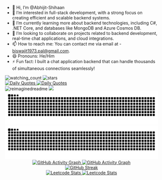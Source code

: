 - 👋 Hi, I’m @Abhijit-Shihaan
- 👀 I’m interested in full-stack development, with a strong focus on creating efficient and scalable backend systems.
- 🌱 I’m currently learning more about backend technologies, including C#, .NET Core, and databases like MongoDB and Azure Cosmos DB.
- 💞️ I’m looking to collaborate on projects related to backend development, real-time chat applications, and cloud integrations.
- 📫 How to reach me: You can contact me via email at - biswajit1973.pal@gmail.com.
- 😄 Pronouns: He/Him
- ⚡ Fun fact: I built a chat application backend that can handle thousands of simultaneous connections seamlessly!
<img src="https://komarev.com/ghpvc/?username=Abhijit-Shihaan&color=blue" alt="watching_count" />
<img src="https://img.shields.io/github/stars/Abhijit-Shihaan?label=Stars" alt="stars">
<div>
    <a href="https://github.com/cheehwatang/github-readme-daily-quotes#gh-dark-mode-only"> 
        <img src="https://readme-daily-quotes.vercel.app/api?font=trebuchet_ms#gh-dark-mode-only" alt="Daily Quotes">
    </a>
    <a href="https://github.com/cheehwatang/github-readme-daily-quotes#gh-light-mode-only"> 
        <img src="https://readme-daily-quotes.vercel.app/api?font=trebuchet_ms&theme=vue#gh-light-mode-only" alt="Daily Quotes">
    </a>
</div>
<img src="https://myreadme.vercel.app/api/embed/Abhijit-Shihaan?panels=userstatistics,toprepositories,toplanguages,commitgraph" alt="reimaginedreadme" />
<img src="https://github-readme-stats.vercel.app/api/top-langs?username=Abhijit-Shihaan&show_icons=true&locale=en&layout=compact&theme=tokyonight" />

<div align="center">
    <!-- Contribution Heatmap with Snake Animation -->
    <img src="https://github.com/cheehwatang/cheehwatang/blob/output/ocean.svg?color_snake=#15F8EB&color_dots=#bfd6f6,#8dbdff,#64a1f4,#4b91f1,#3c7dd9#gh-dark-mode-only" alt="Snake animation">
    <img src="https://github.com/cheehwatang/cheehwatang/blob/output/github-snake.svg?color_snake=#00FC58#gh-light-mode-only" alt="Snake animation">
        <br>
    <!-- Github Activity Graph -->
    <a href="#gh-dark-mode-only">
        <img src="https://github-readme-activity-graph.vercel.app/graph?username=Abhijit-Shihaan&theme=github-dark&point=00000000&radius=16#gh-dark-mode-only" alt="GitHub Activity Graph">
    </a>
    <a href="#gh-light-mode-only">
        <img src="https://github-readme-activity-graph.vercel.app/graph?username=Abhijit-Shihaan&theme=github-light&point=00000000&radius=16#gh-light-mode-only" alt="GitHub Activity Graph">
    </a>
        <br>
    <a href="#gh-dark-mode-only">
        <img src="https://github-readme-streak-stats.herokuapp.com?user=Abhijit-Shihaan&border_radius=20&theme=github-dark-blue&date_format=j%20M%5B%20Y%5D#gh-dark-mode-only" alt="GitHub Streak">
    </a>
    <a href="#gh-light-mode-only">
    </a>
    <br>
    <a href="https://leetcode.com/gadai2003#gh-dark-mode-only">
        <img src="https://leetcard.jacoblin.cool/gadai2003?border=1&radius=20&theme=unicorn#gh-dark-mode-only" alt="Leetcode Stats">
    </a>
    <a href="https://leetcode.com/gadai2003#gh-light-mode-only">
        <img src="https://leetcard.jacoblin.cool/gadai2003?border=1&radius=20&theme=light#gh-light-mode-only" alt="Leetcode Stats">
    </a>  
   
</div>

<!---
Abhijit-Shihaan/Abhijit-Shihaan is a ✨ special ✨ repository because its `README.md` (this file) appears on your GitHub profile.
You can click the Preview link to take a look at your changes.
--->
